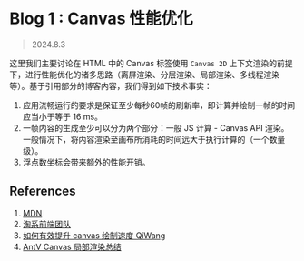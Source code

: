# Blog 1 : Canvas 性能优化
> 2024.8.3

这里我们主要讨论在 HTML 中的 Canvas 标签使用 `Canvas 2D` 上下文渲染的前提下，进行性能优化的诸多思路（离屏渲染、分层渲染、局部渲染、多线程渲染等）。基于引用部分的博客内容，我们得到如下技术事实：
  1. 应用流畅运行的要求是保证至少每秒60帧的刷新率，即计算并绘制一帧的时间应当小于等于 16 ms。
  2. 一帧内容的生成至少可以分为两个部分：一般 JS 计算 - Canvas API 渲染。一般情况下，将内容渲染至画布所消耗的时间远大于执行计算的（一个数量级）。
  3. 浮点数坐标会带来额外的性能开销。



## References
1. [MDN](https://developer.mozilla.org/zh-CN/docs/Web/API/Canvas_API/Tutorial/Optimizing_canvas)
2. [淘系前端团队](https://fed.taobao.org/blog/taofed/do71ct/canvas-performance)
3. [如何有效提升 canvas 绘制速度 QiWang](https://github.com/wqzwh/blog/blob/master/2020/2020-10-25.md)
4. [AntV Canvas 局部渲染总结](https://juejin.cn/post/6844904103231881229)